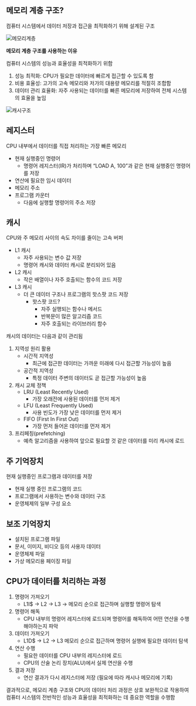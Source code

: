 ## 메모리 계층 구조?

컴퓨터 시스템에서 데이터 저장과 접근을 최적화하기 위해 설계된 구조

![메모리계층](https://img1.daumcdn.net/thumb/R1280x0/?scode=mtistory2&fname=https%3A%2F%2Fblog.kakaocdn.net%2Fdn%2FLp77R%2FbtsJZKFBXhZ%2FutHrShOW0n8Qa0IFGra2a1%2Fimg.png)

**메모리 계층 구조를 사용하는 이유**

컴퓨터 시스템의 성능과 효율성을 최적화하기 위함

1.  성능 최적화: CPU가 필요한 데이터에 빠르게 접근할 수 있도록 함
2.  비용 효율성: 고가의 고속 메모리와 저가의 대용량 메모리를 적절히 조합함
3.  데이터 관리 효율화: 자주 사용되는 데이터를 빠른 메모리에 저장하여 전체 시스템의 효율을 높임

![캐시구조](https://img1.daumcdn.net/thumb/R1280x0/?scode=mtistory2&fname=https%3A%2F%2Fblog.kakaocdn.net%2Fdn%2FSeCw3%2FbtsJY8NJQqo%2F3CU2j55WoK3YtGeKfwRW7k%2Fimg.png)

## 레지스터

CPU 내부에서 데이터를 직접 처리하는 가장 빠른 메모리

-   현재 실행중인 명령어
    -   명령어 레지스터(IR)가 처리하며 “LOAD A, 100”과 같은 현재 실행중인 명령어를 저장
-   연산에 필요한 임시 데이터
-   메모리 주소
-   프로그램 카운터
    -   다음에 실행할 명령어의 주소 저장

## 캐시

CPU와 주 메모리 사이의 속도 차이를 줄이는 고속 버퍼

-   L1 캐시
    -   자주 사용되는 변수 값 저장
    -   명령어 캐시와 데이터 캐시로 분리되어 있음
-   L2 캐시
    -   작은 배열이나 자주 호출되는 함수의 코드 저장
-   L3 캐시
    -   더 큰 데이터 구조나 프로그램의 핫스팟 코드 저장
        -   핫스팟 코드?
            -   자주 실행되는 함수나 메서드
            -   반복문이 많은 알고리즘 코드
            -   자주 호출되는 라이브러리 함수

캐시의 데이터는 다음과 같이 관리됨

1.  지역성 원리 활용
    -   시간적 지역성
        -   최근에 접근한 데이터는 가까운 미래에 다시 접근할 가능성이 높음
    -   공간적 지역성
        -   특정 데이터 주변의 데이터도 곧 접근할 가능성이 높음
2.  캐시 교체 정책
    -   LRU (Least Recently Used)
        -   가장 오래전에 사용된 데이터를 먼저 제거
    -   LFU (Least Frequently Used)
        -   사용 빈도가 가장 낮은 데이터를 먼저 제거
    -   FIFO (First In First Out)
        -   가장 먼저 들어온 데이터를 먼저 제거
3.  프리페칭(prefetching)
    -   예측 알고리즘을 사용하여 앞으로 필요할 것 같은 데이터를 미리 캐시에 로드

## 주 기억장치

현재 실행중인 프로그램과 데이터를 저장

-   현재 실행 중인 프로그램의 코드
-   프로그램에서 사용하는 변수와 데이터 구조
-   운영체제의 일부 구성 요소

## 보조 기억장치

-   설치된 프로그램 파일
-   문서, 이미지, 비디오 등의 사용자 데이터
-   운영체제 파일
-   가상 메모리용 페이징 파일

## CPU가 데이터를 처리하는 과정

1.  명령어 가져오기
    -   L1I$ → L2 → L3 → 메모리 순으로 접근하며 실행할 명령어 탐색
2.  명령어 해독
    -   CPU 내부의 명령어 레지스터에 로드되며 명령어를 해독하여 어떤 연산을 수행해야하는지 파악
3.  데이터 가져오기
    -   L1D$ → L2 → L3 메모리 순으로 접근하며 명령어 실행에 필요한 데이터 탐색
4.  연산 수행
    -   필요한 데이터를 CPU 내부의 레지스터에 로드
    -   CPU의 산술 논리 장치(ALU)에서 실제 연산을 수행
5.  결과 저장
    -   연산 결과가 다시 레지스터에 저장 (필요에 따라 캐시나 메모리에 기록)

결과적으로, 메모리 계층 구조와 CPU의 데이터 처리 과정은 상호 보완적으로 작용하여 컴퓨터 시스템의 전반적인 성능과 효율성을 최적화하는 데 중요한 역할을 수행함
